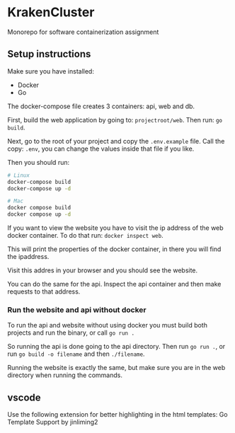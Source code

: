 # KrakenCluster
Monorepo for software containerization assignment

## Setup instructions
Make sure you have installed:
- Docker
- Go

The docker-compose file creates 3 containers: api, web and db.

First, build the web application by going to: `projectroot/web`.
Then run: `go build`.

Next, go to the root of your project and copy the `.env.example` file.
Call the copy: `.env`, you can change the values inside that file if you like.

Then you should run:
```bash
# Linux
docker-compose build
docker-compose up -d

# Mac
docker compose build
docker compose up -d
```

If you want to view the website you have to visit the ip address of the web docker container.
To do that run: `docker inspect web`.

This will print the properties of the docker container, in there you will find the ipaddress.

Visit this addres in your browser and you should see the website.

You can do the same for the api. Inspect the api container and then make requests to that address.

### Run the website and api without docker
To run the api and website without using docker you must build both projects and run the binary, or call `go run .`

So running the api is done going to the api directory. Then run `go run .`, or run `go build -o filename` and then `./filename`.

Running the website is exactly the same, but make sure you are in the web directory when running the commands.

## vscode
Use the following extension for better highlighting in the html templates: Go Template Support by jinliming2
